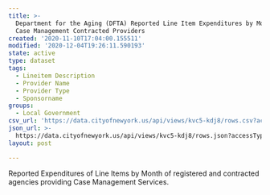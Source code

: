 ```yaml
---
title: >-
  Department for the Aging (DFTA) Reported Line Item Expenditures by Month of
  Case Management Contracted Providers
created: '2020-11-10T17:04:00.155511'
modified: '2020-12-04T19:26:11.590193'
state: active
type: dataset
tags:
  - Lineitem Description
  - Provider Name
  - Provider Type
  - Sponsorname
groups:
  - Local Government
csv_url: 'https://data.cityofnewyork.us/api/views/kvc5-kdj8/rows.csv?accessType=DOWNLOAD'
json_url: >-
  https://data.cityofnewyork.us/api/views/kvc5-kdj8/rows.json?accessType=DOWNLOAD
layout: post

---
```

Reported Expenditures of Line Items by Month of registered and contracted agencies providing Case Management Services.
